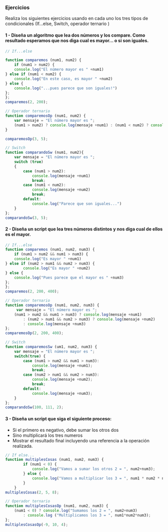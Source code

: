 ### Ejercicios

Realiza los siguientes ejercicios usando en cada uno los tres tipos de condicionales (If...else, Switch, operador ternario )

#### 1 - Diseña un algoritmo que lea dos números y los compare. Como resultado esperamos que nos diga cual es mayor... o si son iguales.

```js
// If...else

function comparemos (num1, num2) {
    if (num1 > num2) {
    console.log("El número mayor es " +num1)
} else if (num1 < num2) {
    console.log("En este caso, es mayor " +num2)
} else {
    console.log("...pues parece que son iguales!")
};
};
comparemos(2, 200);

```

```js
// Operador ternario
function comparemosOp (num1, num2) {
    var mensaje = "El número mayor es ";
    (num1 > num2) ? console.log(mensaje +num1) : (num1 < num2) ? console.log(mensaje +num2) : console.log("Parece que son iguales...")
}

comparemosOp(3, 5);
```

```js
// Switch
function comparandoSw (num1, num2){
    var mensaje = "El número mayor es ";
    switch (true)   
    {
        case (num1 > num2):
            console.log(mensaje +num1)
            break;
        case (num1 < num2):
            console.log(mensaje +num2)
            break;
        default:
            console.log("Parece que son iguales...")
    }
};
comparandoSw(3, 5);
```


#### 2 - Diseña un script que lea tres números distintos y nos diga cual de ellos es el mayor.

```js
// If...else
function comparemos (num1, num2, num3) {
    if (num1 > num2 && num1 > num3) {
    console.log("Es mayor " +num1)
} else if (num2 > num1 && num2 > num3) {
		console.log("Es mayor " +num2)
} else {
    console.log("Pues parece que el mayor es " +num3)
};
};
comparemos(2, 200, 400);
```

```js
// Operador ternario
function comparemosOp (num1, num2, num3) {
     var mensaje = "El número mayor es ";
    (num1 > num2 && num1 > num3) ? console.log(mensaje +num1)
        : (num2 > num1 && num2 > num3) ? console.log(mensaje +num2)
        : console.log(mensaje +num3)
};
comparemosOp(2, 200, 400);
```

```js
// Switch
function comparemosSw (um1, num2, num3) {
    var mensaje = "El número mayor es ";
    switch(true) {
        case (num1 > num2 && num1 > num3):
            console.log(mensaje +num1);
            break;
        case (num2 > num1 && num2 > num3):
            console.log(mensaje +num2);
            break;
        default:
            console.log(mensaje +num3);
	}
};
comparandoSw(100, 111, 2);
```

#### 3 - Diseña un script que siga el siguiente proceso:
- Si el primero es negativo, debe sumar los otros dos
- Sino multiplicará los tres numeros
- Mostrar el resultado final incluyendo una referencia a la operación realizada.


```js
// If else...
function multiplesCosas (num1, num2, num3) {
		if (num1 < 0) {
			console.log("Vamos a sumar los otros 2 = ", num2+num3);
		} else {
			console.log("Vamos a multiplicar los 3 = ", num1 * num2 * num3);
		}
	}
multiplesCosas(2, 5, 8);
```

```js
// Operador ternario
function multiplesCosasOp (num1, num2, num3) {
    (num1 < 0) ? console.log("Sumamos los 2 = ", num2+num3)
        : console.log ("Multiplicamos los 3 = ", num1*num2*num3);
};
multiplesCosasOp(-9, 10, 4);
```

















